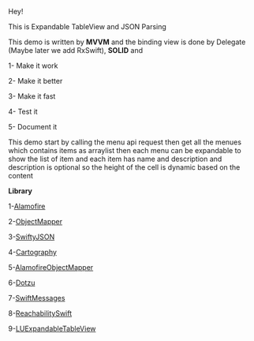 Hey! 

This is Expandable TableView and JSON Parsing 

This demo is written by **MVVM**  and the binding view is done by Delegate (Maybe later we add RxSwift), **SOLID** and 

1- Make it work 

2- Make it better 

3- Make it fast

4- Test it 

5- Document it 


This demo start by calling the menu api request then get all the menues which contains items as arraylist 
then each menu can be expandable to show the list of item and each item has name and description and description is optional so the  height of the cell 
is dynamic based on the content 

**Library**

1-[Alamofire](https://github.com/Alamofire/Alamofire)

2-[ObjectMapper](https://github.com/Hearst-DD/ObjectMapper)

3-[SwiftyJSON](https://github.com/SwiftyJSON/SwiftyJSON)

4-[Cartography](https://github.com/robb/Cartography)

5-[AlamofireObjectMapper](https://github.com/tristanhimmelman/AlamofireObjectMapper)

6-[Dotzu](https://github.com/remirobert/Dotzu)

7-[SwiftMessages](https://github.com/SwiftKickMobile/SwiftMessages)

8-[ReachabilitySwift](https://github.com/ashleymills/Reachability.swift)

9-[LUExpandableTableView](https://github.com/LaurentiuUngur/LUExpandableTableView)


